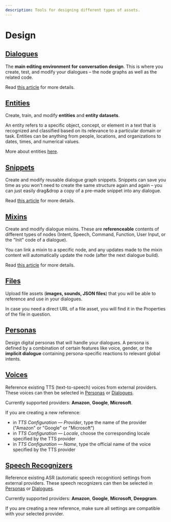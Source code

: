 ```yaml
---
description: Tools for designing different types of assets.
---
```


# Design

## [Dialogues](https://app.flowstorm.ai/#!/space/dialogue)

The **main editing environment** **for** **conversation design**. This is where you create, test, and modify your dialogues – the node graphs as well as the related code.

Read [this article](dialogue-designer.md) for more details.

## [Entities](https://app.flowstorm.ai/#!/space/datasets)

Create, train, and modify **entities** and **entity datasets**.

An entity refers to a specific object, concept, or element in a text that is recognized and classified based on its relevance to a particular domain or task. Entities can be anything from people, locations, and organizations to dates, times, and numerical values.

More about entities [here](https://docs.flowstorm.ai/development/dialoguescript/user-input/entities).

## [Snippets](https://app.flowstorm.ai/#!/space/snippets)

Create and modify reusable dialogue graph snippets. Snippets can save you time as you won't need to create the same structure again and again – you can just easily drag\&drop a copy of a pre-made snippet into any dialogue.

Read [this article](snippet-designer.md) for more details.

## [Mixins](https://app.flowstorm.ai/#!/space/mixins)

Create and modify dialogue mixins. These are **referenceable** contents of different types of nodes (Intent, Speech, Command, Function, User Input, or the "Init" code of a dialogue).

You can link a mixin to a specific node, and any updates made to the mixin content will automatically update the node (after the next dialogue build).

Read [this article](dialogue-mixin.md) for more details.

## [Files](https://app.flowstorm.ai/#!/space/assets)

Upload file assets (**images, sounds, JSON files**) that you will be able to reference and use in your dialogues.

In case you need a direct URL of a file asset, you will find it in the Properties of the file in question.

## [Personas](https://app.flowstorm.ai/#!/space/personas)

Design digital personas that will handle your dialogues. A persona is defined by a combination of certain features like voice, gender, or the **implicit dialogue** containing persona-specific reactions to relevant global intents.

## [Voices](https://app.flowstorm.ai/#!/space/voices)

Reference existing TTS (text-to-speech) voices from external providers. These voices can then be selected in [Personas](./#personas) or [Dialogues](./#dialogues).

Currently supported providers: **Amazon**, **Google**, **Microsoft**.

If you are creating a new reference:

* in _TTS Configuration — Provider_, type the name of the provider ("Amazon" or "Google" or "Microsoft")
* in _TTS Configuration — Locale_, choose the corresponding locale specified by the TTS provider
* in _TTS Configuration — Name_, type the official name of the voice specified by the TTS provider

## [Speech Recognizers](https://app.flowstorm.ai/#!/space/speechRecognizers)

Reference existing ASR (automatic speech recognition) settings from external providers. These speech recognizers can then be selected in [Personas](./#personas) or [Dialogues](./#dialogues).

Currently supported providers: **Amazon**, **Google**, **Microsoft**, **Deepgram**.

If you are creating a new reference, make sure all settings are compatible with your selected provider.
